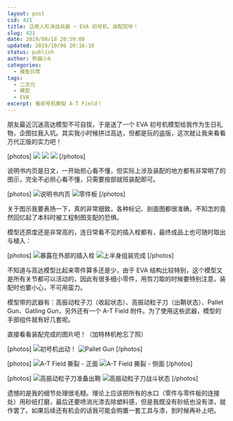```yaml
---
layout: post
cid: 421
title: 泛用人形决战兵器 ─ EVA 初号机、装配完毕！
slug: 421
date: 2019/08/18 20:59:00
updated: 2019/10/06 20:16:10
status: publish
author: 熊猫小A
categories: 
  - 摸鱼日常
tags: 
  - 二次元
  - 模型
  - EVA
excerpt: 看初号机撕裂 A-T Field！
---
```



朋友最近沉迷高达模型不可自拔，于是送了一个 EVA 初号机模型给我作为生日礼物，企图拉我入坑。其实我小时候拼过高达，但都是玩的盗版，这次就让我来看看万代正版的实力吧！

[photos]
![][1]
![][2]
![][3]
[/photos]

说明书内页是日文，一开始担心看不懂，但实际上涉及装配的地方都有非常明了的图示，完全不必担心看不懂，只需要按部就班装配即可。

[photos]
![说明书内页][4]
![零件板][5]
[/photos]

关于图示我要表扬一下，真的非常细致，各种标记、剖面图都很准确，不知怎的竟然回忆起了本科时被工程制图支配的恐惧。

模型还原度还是非常高的，连日常看不见的插入栓都有，最终成品上也可随时取出与植入：

[photos]
![暴露在外部的插入栓][7]
![上半身组装完成][6]
[/photos]

不知道与高达模型比起来零件算多还是少，由于 EVA 结构比较特别，这个模型又是所有关节都可以活动的，因此有很多细小零件，用剪刀取的时候要特别注意，装配时也要小心，不可用蛮力。

模型带的武器有：高振动粒子刀（收起状态）、高振动粒子刀（出鞘状态）、Pallet Gun、Gatling Gun，另外还有一个 A-T Field 附件。为了使用这些武器，模型的手部组件就有好几套呢。

直接看看装配完成的图片吧！（加特林机枪忘了照）

[photos]
![初号机出动！][8]
![Pallet Gun][13]
[/photos]

[photos]
![A-T Field 撕裂 - 正面][11]
![A-T Field 撕裂 - 侧面][12]
[/photos]

[photos]
![高振动粒子刀准备出鞘][9]
![高振动粒子刀战斗状态][10]
[/photos]

遗憾的是我的细节处理很毛糙。理论上应该把所有的水口（零件与零件板的连接处）用砂纸打磨，最后还要喷消光漆去除塑料感，但是我既没有砂纸也没有漆，就作罢了。如果后续还有机会的话我可能会购置一套工具与漆，到时候再补上吧。


  [1]: ./assets/1393241034.jpg
  [2]: ./assets/534649480.jpg
  [3]: ./assets/4205042344.jpg
  [4]: ./assets/2076773372.jpg
  [5]: ./assets/3120256443.jpg
  [6]: ./assets/1175030209.jpg
  [7]: ./assets/1662422238.jpg
  [8]: ./assets/4039616058.jpg
  [9]: ./assets/2349722109.jpg
  [10]: ./assets/1867363470.jpg
  [11]: ./assets/4149980969.jpg
  [12]: ./assets/877394122.jpg
  [13]: ./assets/3162537597.jpg